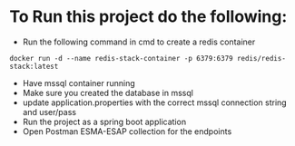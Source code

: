 # To Run this project do the following: 

- Run the following command in cmd to create a redis container
```batch
docker run -d --name redis-stack-container -p 6379:6379 redis/redis-stack:latest
```
- Have mssql container running
- Make sure you created the database in mssql
- update application.properties with the correct mssql connection string and user/pass
- Run the project as a spring boot application
- Open Postman ESMA-ESAP collection for the endpoints